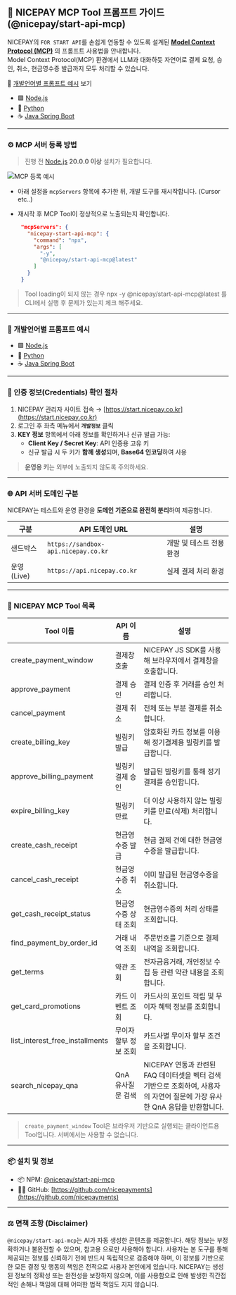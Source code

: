 ## 🤖 NICEPAY MCP Tool 프롬프트 가이드 (@nicepay/start-api-mcp)

NICEPAY의 `FOR START API`를 손쉽게 연동할 수 있도록 설계된 **[Model Context Protocol (MCP)](https://modelcontextprotocol.io/introduction)** 의 프롬프트 사용법을 안내합니다.  
Model Context Protocol(MCP) 환경에서 LLM과 대화하듯 자연어로 결제 요청, 승인, 취소, 현금영수증 발급까지 모두 처리할 수 있습니다.

💬 [개발언어별 프롬프트 예시](#-개발언어별-프롬프트-예시) 보기
- 🟩 [Node.js](prompts/nodejs.md)
- 🐍 [Python](prompts/python.md)
- ☕ [Java Spring Boot](prompts/java-spring.md)
---

### ⚙️ MCP 서버 등록 방법
> 진행 전 [Node.js](https://nodejs.org/) **20.0.0 이상** 설치가 필요합니다.

![MCP 등록 예시](./assets/nicepay-mcp-register.gif)

- 아래 설정을 `mcpServers` 항목에 추가한 뒤, 개발 도구를 재시작합니다. (Cursor etc..)
- 재시작 후 MCP Tool이 정상적으로 노출되는지 확인합니다.

   ```json
    "mcpServers": {
      "nicepay-start-api-mcp": {
        "command": "npx",
        "args": [
          "-y",
          "@nicepay/start-api-mcp@latest"
        ]
      }
    }
   ```

> Tool loading이 되지 않는 경우 npx -y @nicepay/start-api-mcp@latest 를 CLI에서 실행 후 문제가 있는지 체크 해주세요.

---

### 📂 개발언어별 프롬프트 예시

- 🟩 [Node.js](prompts/nodejs.md)
- 🐍 [Python](prompts/python.md)
- ☕ [Java Spring Boot](prompts/java-spring.md)


---

### 🔑 인증 정보(Credentials) 확인 절차

1. NICEPAY 관리자 사이트 접속 → [https://start.nicepay.co.kr](https://start.nicepay.co.kr)  
2. 로그인 후 좌측 메뉴에서 **`개발정보`** 클릭  
3. **KEY 정보** 항목에서 아래 정보를 확인하거나 신규 발급 가능:
   - **Client Key / Secret Key**: API 인증용 고유 키  
   - 신규 발급 시 두 키가 **함께 생성**되며, **Base64 인코딩**하여 사용

> **운영용 키**는 외부에 노출되지 않도록 주의하세요.  

---

### 🌐 API 서버 도메인 구분

NICEPAY는 테스트와 운영 환경을 **도메인 기준으로 완전히 분리**하여 제공합니다.

| 구분       | API 도메인 URL                         | 설명                      |
|------------|-----------------------------------------|---------------------------|
| 샌드박스   | `https://sandbox-api.nicepay.co.kr`     | 개발 및 테스트 전용 환경 |
| 운영(Live) | `https://api.nicepay.co.kr`             | 실제 결제 처리 환경      |

---

### 📝 NICEPAY MCP Tool 목록

| Tool 이름                          | API 이름                         | 설명 |
|-----------------------------------|----------------------------------|------|
| create_payment_window             | 결제창 호출                      | NICEPAY JS SDK를 사용해 브라우저에서 결제창을 호출합니다. |
| approve_payment                   | 결제 승인                        | 결제 인증 후 거래를 승인 처리합니다. |
| cancel_payment                    | 결제 취소                        | 전체 또는 부분 결제를 취소합니다. |
| create_billing_key               | 빌링키 발급                      | 암호화된 카드 정보를 이용해 정기결제용 빌링키를 발급합니다. |
| approve_billing_payment          | 빌링키 결제 승인                 | 발급된 빌링키를 통해 정기결제를 승인합니다. |
| expire_billing_key               | 빌링키 만료                      | 더 이상 사용하지 않는 빌링키를 만료(삭제) 처리합니다. |
| create_cash_receipt              | 현금영수증 발급                  | 현금 결제 건에 대한 현금영수증을 발급합니다. |
| cancel_cash_receipt              | 현금영수증 취소                  | 이미 발급된 현금영수증을 취소합니다. |
| get_cash_receipt_status          | 현금영수증 상태 조회             | 현금영수증의 처리 상태를 조회합니다. |
| find_payment_by_order_id         | 거래 내역 조회                   | 주문번호를 기준으로 결제 내역을 조회합니다. |
| get_terms                        | 약관 조회                        | 전자금융거래, 개인정보 수집 등 관련 약관 내용을 조회합니다. |
| get_card_promotions              | 카드 이벤트 조회                 | 카드사의 포인트 적립 및 무이자 혜택 정보를 조회합니다. |
| list_interest_free_installments | 무이자 할부 정보 조회           | 카드사별 무이자 할부 조건을 조회합니다. |
| search_nicepay_qna | QnA 유사질문 검색 | NICEPAY 연동과 관련된 FAQ 데이터셋을 벡터 검색 기반으로 조회하여, 사용자의 자연어 질문에 가장 유사한 QnA 응답을 반환합니다. |
> `create_payment_window` Tool은 브라우저 기반으로 실행되는 클라이언트용 Tool입니다. 서버에서는 사용할 수 없습니다.


---

### 📦 설치 및 정보

- 📦 NPM: [@nicepay/start-api-mcp](https://www.npmjs.com/package/@nicepay/start-api-mcp)
- 🧑‍💻 GitHub: [https://github.com/nicepayments](https://github.com/nicepayments)

---

### ⚖️ 면책 조항 (Disclaimer)
`@nicepay/start-api-mcp`는 AI가 자동 생성한 콘텐츠를 제공합니다. 해당 정보는 부정확하거나 불완전할 수 있으며, 참고용 으로만 사용해야 합니다. 사용자는 본 도구를 통해 제공되는 정보를 신뢰하기 전에 반드시 독립적으로 검증해야 하며, 이 정보를 기반으로 한 모든 결정 및 행동의 책임은 전적으로 사용자 본인에게 있습니다. NICEPAY는 생성된 정보의 정확성 또는 완전성을 보장하지 않으며, 이를 사용함으로 인해 발생한 직간접적인 손해나 책임에 대해 어떠한 법적 책임도 지지 않습니다.